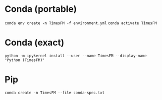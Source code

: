 # Conda (portable)
```conda env create -n TimesFM -f environment.yml```
```conda activate TimesFM```

# Conda (exact)
```python -m ipykernel install --user --name TimesFM --display-name "Python (TimesFM)"```

# Pip
```conda create -n TimesFM --file conda-spec.txt```
